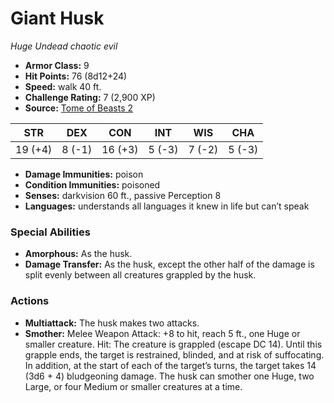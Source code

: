 # Giant Husk

*Huge* *Undead* *chaotic evil*

- **Armor Class:** 9
- **Hit Points:** 76 (8d12+24)
- **Speed:** walk 40 ft.
- **Challenge Rating:** 7 (2,900 XP)
- **Source:** [Tome of Beasts 2](https://koboldpress.com/kpstore/product/tome-of-beasts-2-for-5th-edition/)

| STR | DEX | CON | INT | WIS | CHA |
| --- | --- | --- | --- | --- | --- |
| 19 (+4) | 8 (-1) | 16 (+3) | 5 (-3) | 7 (-2) | 5 (-3) |

- **Damage Immunities:** poison
- **Condition Immunities:** poisoned
- **Senses:** darkvision 60 ft., passive Perception 8
- **Languages:** understands all languages it knew in life but can’t speak
### Special Abilities
- **Amorphous:** As the husk.
- **Damage Transfer:** As the husk, except the other half of the damage is split evenly between all creatures grappled by the husk.
### Actions
- **Multiattack:** The husk makes two attacks.
- **Smother:** Melee Weapon Attack: +8 to hit, reach 5 ft., one Huge or smaller creature. Hit: The creature is grappled (escape DC 14). Until this grapple ends, the target is restrained, blinded, and at risk of suffocating. In addition, at the start of each of the target’s turns, the target takes 14 (3d6 + 4) bludgeoning damage. The husk can smother one Huge, two Large, or four Medium or smaller creatures at a time.
